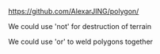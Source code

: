 https://github.com/AlexarJING/polygon/



We could use 'not' for destruction of terrain


We could use 'or' to weld polygons together